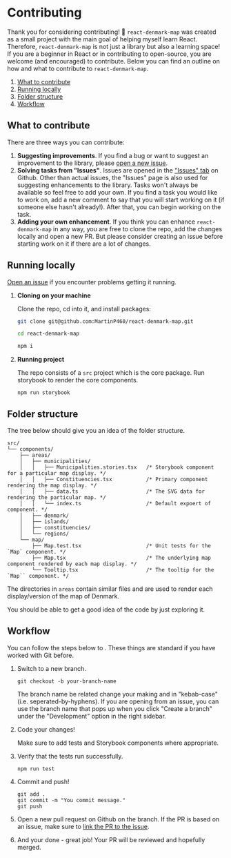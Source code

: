 # Contributing

Thank you for considering contributing! 🙌 `react-denmark-map` was created as a small project with the main goal of helping myself learn React. Therefore, `react-denmark-map` is not just a library but also a learning space! If you are a beginner in React or in contributing to open-source, you are welcome (and encouraged) to contribute. Below you can find an outline on how and what to contribute to `react-denmark-map`.

1. [What to contribute](#what-to-contribute)
2. [Running locally](#running-locally)
3. [Folder structure](#folder-structure)
4. [Workflow](#workflow)

## What to contribute

There are three ways you can contribute:

1. **Suggesting improvements**. If you find a bug or want to suggest an improvement to the library, please [open a new issue](https://github.com/MartinP460/react-denmark-map/issues/new).
2. **Solving tasks from "Issues"**. Issues are opened in the ["Issues" tab](https://github.com/MartinP460/react-denmark-map/issues) on Github. Other than actual issues, the "Issues" page is also used for suggesting enhancements to the library. Tasks won't always be available so feel free to add your own. If you find a task you would like to work on, add a new comment to say that you will start working on it (if someone else hasn't already!). After that, you can begin working on the task.
3. **Adding your own enhancement**. If you think you can enhance `react-denmark-map` in any way, you are free to clone the repo, add the changes locally and open a new PR. But please consider creating an issue before starting work on it if there are a lot of changes.

## Running locally

[Open an issue](https://github.com/MartinP460/react-denmark-map/issues/new) if you encounter problems getting it running.

1. **Cloning on your machine**

   Clone the repo, cd into it, and install packages:

   ```zsh
   git clone git@github.com:MartinP460/react-denmark-map.git

   cd react-denmark-map

   npm i
   ```

2. **Running project**

   The repo consists of a `src` project which is the core package. Run storybook to render the core components.

   ```
   npm run storybook
   ```

## Folder structure

The tree below should give you an idea of the folder structure.

```
src/
└── components/
    ├── areas/
    │   ├── municipalities/
    │   │   ├── Municipalities.stories.tsx   /* Storybook component for a particular map display. */
    │   │   ├── Constituencies.tsx           /* Primary component rendering the map display. */
    │   │   ├── data.ts                      /* The SVG data for rendering the particular map. */
    │   │   └── index.ts                     /* Default expoert of component. */
    │   ├── denmark/
    │   ├── islands/
    │   ├── constituencies/
    │   └── regions/
    └── map/
        ├── Map.test.tsx                     /* Unit tests for the `Map` component. */
        ├── Map.tsx                          /* The underlying map component rendered by each map display. */
        └── Tooltip.tsx                      /* The tooltip for the `Map`` component. */
```

The directories in `areas` contain similar files and are used to render each display/version of the map of Denmark.

You should be able to get a good idea of the code by just exploring it.

## Workflow

You can follow the steps below to . These things are standard if you have worked with Git before.

1. Switch to a new branch.

   ```
   git checkout -b your-branch-name
   ```

   The branch name be related change your making and in "kebab-case" (i.e. seperated-by-hyphens). If you are opening from an issue, you can use the branch name that pops up when you click "Create a branch" under the "Development" option in the right sidebar.

2. Code your changes!

   Make sure to add tests and Storybook components where appropriate.

3. Verify that the tests run successfully.

   ```
   npm run test
   ```

4. Commit and push!

   ```
   git add .
   git commit -m "You commit message."
   git push
   ```

5. Open a new pull request on Github on the branch. If the PR is based on an issue, make sure to [link the PR to the issue](https://docs.github.com/en/issues/tracking-your-work-with-issues/linking-a-pull-request-to-an-issue#manually-linking-a-pull-request-to-an-issue-using-the-pull-request-sidebar).

6. And your done - great job! Your PR will be reviewed and hopefully merged.
